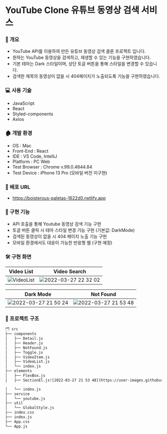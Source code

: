 # YouTube Clone 유튜브 동영상 검색 서비스

### 📝 개요

+ YouTube API를 이용하여 만든 유튜브 동영상 검색 클론 프로젝트 입니다.
+ 원하는 YouTube 동영상을 검색하고, 재생할 수 있는 기능을 구현하였습니다.
+ 기본 테마는 Dark 스타일이며, 상단 토글 버튼을 통해 스타일을 변경할 수 있습니다.
+ 검색한 제목의 동영상이 없을 시 404페이지가 노출되도록 기능을 구현하였습니다.

### 💻 사용 기술

+ JavaScript
+ React
+ Styled-components
+ Axios

### 🏚 개발 환경

+ OS : Mac
+ Front-End : React
+ IDE : VS Code, IntelliJ
+ Platform : PC Web
+ Test Browser : Chrome v.99.0.4844.84
+ Test Device : iPhone 13 Pro (모바일 버전 미구현)

### 🔗 배포 URL

+ https://boisterous-paletas-1622d0.netlify.app

### 💬 구현 기능
- API 호출을 통해 Youtube 동영상 검색 기능 구현
- 토글 버튼 클릭 시 테마 스타일 변경 기능 구현 (기본값: DarkMode)
- 검색된 동영상이 없을 시 404 페이지 노출 기능 구현
- 모바일 환경에서도 대응이 가능한 반응형 웹 (구현 예정)

### 🛠 구현 화면

| Video List                                         | Video Search                                       |
|----------------------------------------------------|----------------------------------------------------|
| ![VideoList](https://user-images.githubusercontent.com/77729264/160283858-eff4a179-9144-41f2-a7fe-3c341bb00ccc.gif) | ![2022-03-27 22 32 02](https://user-images.githubusercontent.com/77729264/160284467-6d26b0b3-fc4e-4734-95b7-a1e06d95a281.gif) |

| Dark Mode                                          | Not Found                                          |
|----------------------------------------------------|----------------------------------------------------|
| ![2022-03-27 21 50 24](https://user-images.githubusercontent.com/77729264/160283925-74340ab6-6f79-4c09-a62d-80418b3832eb.gif) | ![2022-03-27 21 53 48](https://user-images.githubusercontent.com/77729264/160283922-7f50cf1d-79c1-485a-a3d1-eb9bcd74dec5.gif) |

### 📂 프로젝트 구조

```bash
🗂 src
├── components
│   ├── Detail.js
│   ├── Header.js
│   ├── NotFound.js
│   ├── Toggle.js
│   ├── VideoItem.js
│   ├── VideoList.js
│   └── index.js
├── elements
│   ├── FlexBox.js
│   ├── SectionEl.js![2022-03-27 21 53 48](https://user-images.githubusercontent.com/77729264/160283915-4ef97da6-a038-4342-8fa1-a3619fd37b51.gif)

│   └── index.js
├── service
│   └── youtube.js
├── util
│   └── GlobalStyle.js
├── index.css
├── index.js
├── App.css
└── App.js
```
